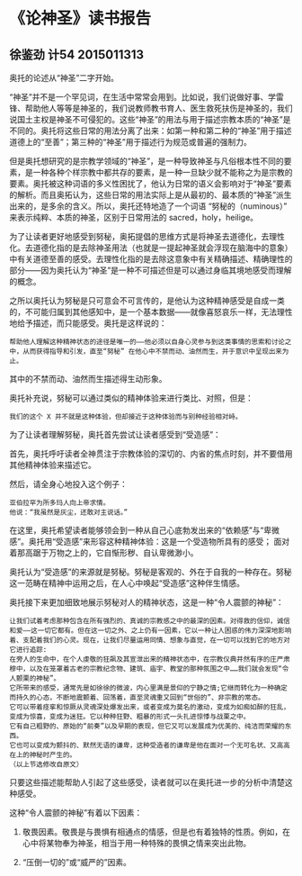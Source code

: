 # 《论神圣》读书报告

## 徐鉴劲 计54 2015011313

奥托的论述从“神圣”二字开始。

“神圣”并不是一个罕见词，在生活中常常会用到。比如说，我们说做好事、学雷锋、帮助他人等等是神圣的，我们说教师教书育人、医生救死扶伤是神圣的，我们说国土主权是神圣不可侵犯的。这些“神圣”的用法与用于描述宗教本质的“神圣”是不同的。奥托将这些日常的用法分离了出来：如第一种和第二种的“神圣”用于描述道德上的“至善”；第三种的“神圣”用于描述行为规范或普遍的强制力。

但是奥托想研究的是宗教学领域的“神圣”，是一种导致神圣与凡俗根本性不同的要素，是一种各种个样宗教中都共存的要素，是一种一旦缺少就不能称之为是宗教的要素。奥托被这种词语的多义性困扰了，他认为日常的语义会影响对于“神圣”要素的解析。而且奥拓认为，这些日常的用法实际上是从最初的、最本质的“神圣”派生出来的，是多余的含义。所以，奥托还特地造了一个词语 “努秘的（numinous）” 来表示纯粹、本质的神圣，区别于日常用法的 sacred，holy，heilige。

为了让读者更好地感受到努秘，奥拓提倡的思维方式是将神圣去道德化，去理性化。去道德化指的是去除神圣用法（也就是一提起神圣就会浮现在脑海中的意象）中有关道德至善的感受。去理性化指的是去除这意象中有关精确描述、精确理性的部分——因为奥托认为“神圣”是一种不可描述但是可以通过身临其境地感受而理解的概念。

之所以奥托认为努秘是只可意会不可言传的，是他认为这种精神感受是自成一类的，不可能归属到其他感知中，是一个基本数据——就像喜怒哀乐一样，无法理性地给予描述，而只能感受。奥托是这样说的：

```
帮助他人理解这种精神状态的途径是唯一的——他必须以自身心灵参与到这类事情的思索和讨论之中，从而获得指导和引发，直至“努秘” 在他心中不禁而动、油然而生，并于意识中呈现出来为止。
```

其中的不禁而动、油然而生描述得生动形象。

奥托补充说，努秘可以通过类似的精神体验来进行类比、对照，但是：

```
我们的这个 X 并不就是这种体验，但却接近于这种体验而与别种经验相对峙。
```

为了让读者理解努秘，奥托首先尝试让读者感受到“受造感”：

首先，奥托呼吁读者全神贯注于宗教体验的深切的、内省的焦点时刻，并不要借用其他精神体验来描述它。

然后，请全身心地投入这个例子：

```
亚伯拉罕为所多玛人向上帝求情。
他说：“我虽然是灰尘，还敢对主说话。”
```

在这里，奥托希望读者能够领会到一种从自己心底勃发出来的“依赖感”与“卑微感”。奥托用“受造感”来形容这种精神体验：这是一个受造物所具有的感受； 面对着那高踞于万物之上的，它自惭形秽、自认卑微渺小。

奥托认为“受造感”的来源就是努秘。努秘是客观的、外在于自我的一种存在。努秘这一范畴在精神中运用之后，在人心中唤起“受造感”这种伴生情感。

奥托接下来更加细致地展示努秘对人的精神状态，这是一种“令人震颤的神秘”：

```
让我们试着考虑那种包含在所有强烈的、真诚的宗教感之中的最深的因素。对得救的信仰，诚信和爱——这一切它都有。但在这一切之外、之上仍有一因素，它以一种让人困惑的伟力深深地影响着、支配着我们的心灵。现在，让我们尽量运用同情、想象与直觉，在一切可以找到它的地方对它进行追踪:
在旁人的生命中，在个人虔敬的狂飙及其宣泄出来的精神状态中，在宗教仪典井然有序的庄严肃穆中，以及在笼罩着古老的宗教纪念物、建筑、庙宇、教堂的那种氛围之中……我们就会发现“令人颤栗的神秘”。
它所带来的感受，通常先是如徐徐的微波，内心里满是景仰的宁静之情;它继而转化为一种确定而持久的心态，不断地震颤着、回荡着，直至灵魂重又回到“世俗的”、非宗教的常态。
它可以带着痉挛和惊厥从灵魂深处爆发出来，或者变成为莫名的激动，变成为如痴如醉的狂乱，变成为惊喜，变成为迷狂。它以种种狂野、粗暴的形式一头扎进惊悸与战栗之中。
它有自己粗野的、原始的“前奏”以及早期的表现，但它又可以发展成为优美的、纯洁而荣耀的东西。
它也可以变成为颤抖的、默然无语的谦卑，这种受造者的谦卑是他在面对一个无可名状、又高高在上的神秘时产生的。
（以上节选修改自原文）
```

只要这些描述能帮助人引起了这些感受，读者就可以在奥托进一步的分析中清楚这种感受。

这种“令人震颤的神秘”有着以下因素：

1. 敬畏因素。敬畏是与畏惧有相通点的情感，但是也有着独特的性质。例如，在心中将某物奉为神圣，相当于用一种特殊的畏惧之情来突出此物。

2. “压倒一切的”或“威严的”因素。